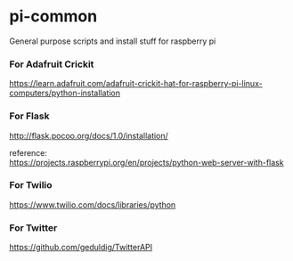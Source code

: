 # pi-common
General purpose scripts and install stuff for raspberry pi


### For Adafruit Crickit
https://learn.adafruit.com/adafruit-crickit-hat-for-raspberry-pi-linux-computers/python-installation

### For Flask
http://flask.pocoo.org/docs/1.0/installation/

reference:  
https://projects.raspberrypi.org/en/projects/python-web-server-with-flask

### For Twilio
https://www.twilio.com/docs/libraries/python


### For Twitter
https://github.com/geduldig/TwitterAPI
